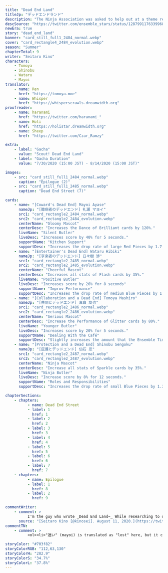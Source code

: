 ```yaml
---
title: "Dead End Land"
titleJp: "デッドエンドランド"
description: "The Ninja Association was asked to help out at a theme restaurant. However, Mayoi—who can't stand crowds—runs off..."
descSource: "https://twitter.com/ensemble_stars/status/1287991176339968001"
newEra: true
story: "dead_end_land"
banner: "card_still_full1_2484_normal.webp"
cover: "card_rectangle4_2484_evolution.webp"
season: "Summer"
chapterTotal: 9
writer: "Seitaro Kino"
characters:
    - Tomoya
    - Shinobu
    - Wataru
    - Mayoi
translator:
    - name: Ren
      href: "https://tomoya.moe"
    - name: Whisper
      href: "https://whisperscrawls.dreamwidth.org"
proofreader:
    - name: haranami
      href: "https://twitter.com/haranami_"
    - name: Holi
      href: "https://holistar.dreamwidth.org"
    - name: Sheep
      href: "https://twitter.com/Czar_Ramzy"

extra:
    - label: "Gacha"
      value: "Scout! Dead End Land"
    - label: "Gacha Duration"
      value: "7/30/2020 (15:00 JST) - 8/14/2020 (15:00 JST)"

images:
    - src: "card_still_full1_2484_normal.webp"
      caption: "Epilogue (2)"
    - src: "card_still_full1_2485_normal.webp"
      caption: "Dead End Street (7)"

cards:
    - name: "[Coward's Dead End] Mayoi Ayase"
      nameJp: "[臆病者のデッドエンド] 礼瀬 マヨイ"
      src1: "card_rectangle2_2484_normal.webp"
      src2: "card_rectangle2_2484_evolution.webp"
      centerName: "Gloomy Mascot"
      centerDesc: "Increases the Dance of Brilliant cards by 120%."
      liveName: "Silent Butler"
      liveDesc: "Increases score by 40% for 5 seconds."
      supportName: "Kitchen Support"
      supportDesc: "Increases the drop rate of large Red Pieces by 1.7."
    - name: "[Entertainer's Dead End] Wataru Hibiki"
      nameJp: "[享楽者のデッドエンド] 日々樹 渉"
      src1: "card_rectangle2_2485_normal.webp"
      src2: "card_rectangle2_2485_evolution.webp"
      centerName: "Cheerful Mascot"
      centerDesc: "Increases all stats of Flash cards by 35%."
      liveName: "Positive Butler"
      liveDesc: "Increases score by 26% for 8 seconds"
      supportName: "Improv Performance"
      supportDesc: "Increases the drop rate of medium Blue Pieces by 1.5."
    - name: "[Collaboration and a Dead End] Tomoya Mashiro"
      nameJp: "[共同とデッドエンド] 真白 友也"
      src1: "card_rectangle2_2486_normal.webp"
      src2: "card_rectangle2_2486_evolution.webp"
      centerName: "Serious Mascot"
      centerDesc: "Increase the Performance of Glitter cards by 80%."
      liveName: "Younger Butler"
      liveDesc: "Increases score by 20% for 5 seconds."
      supportName: "Dealing With the Café"
      supportDesc: "Slightly increases the amount that the Ensemble Time gauge rises."
    - name: "[Protection and a Dead End] Shinobu Sengoku"
      nameJp: "[庇護とデッドエンド] 仙石 忍"
      src1: "card_rectangle2_2487_normal.webp"
      src2: "card_rectangle2_2487_evolution.webp"
      centerName: "Ninja Mascot"
      centerDesc: "Increase all stats of Sparkle cards by 35%."
      liveName: "Ninja Butler"
      liveDesc: "Increase score by 8% for 12 seconds."
      supportName: "Roles and Responsibilities"
      supportDesc: "Increases the drop rate of small Blue Pieces by 1.3."

chapterSections:
    - chapters:
          - name: Dead End Street
          - label: 1
            href: 1
          - label: 2
            href: 2
          - label: 3
            href: 3
          - label: 4
            href: 4
          - label: 5
            href: 5
          - label: 6
            href: 6
          - label: 7
            href: 7
    - chapters:
          - name: Epilogue
          - label: 1
            href: 8
          - label: 2
            href: 9

commentWriter:
    - comment: >
          I'm the guy who wrote _Dead End Land~_ While researching to decide on a chapter name, I came across the [idiom "生死妄念."](https://yoji.jitenon.jp/yojil/5571.html) It means "to be lost<Fn num="1">"迷い" (mayoi) is translated as "lost" here, but it can also mean doubt, delusion, etc. In Buddhism, it refers to the inability to reach enlightenment.</Fn> in your destructive thoughts forever, even when you reincarnate," which suits Mayoi perfectly! He's literally the personification of it! (he's not)
      source: "[Seitaro Kino [@kinosei]. August 11, 2020.](https://twitter.com/kinosei/status/1292826101463490560)"
commentTN:
    - comment: >
          <ol><li>"迷い" (mayoi) is translated as "lost" here, but it can also mean doubt, delusion, etc. In Buddhism, it refers to the inability to reach enlightenment.</li></ol>

storyColor: "#703f82"
storyColorRGB: "112,63,130"
storyColorH: "282.9"
storyColorS: "34.7%"
storyColorL: "37.8%"
---
```

